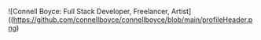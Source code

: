 ![Connell Boyce: Full Stack Developer, Freelancer, Artist]((https://github.com/connellboyce/connellboyce/blob/main/profileHeader.png)
